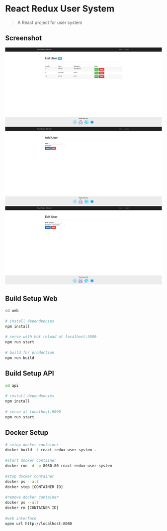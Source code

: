 # React Redux User System

> A React project for user system

## Screenshot
<p align="center">
  <img src="https://github.com/chutiphon-k/react-redux-user-system/blob/master/README-images/screenshot-listuser.png">

  <img src="https://github.com/chutiphon-k/react-redux-user-system/blob/master/README-images/screenshot-adduser.png">

  <img src="https://github.com/chutiphon-k/react-redux-user-system/blob/master/README-images/screenshot-edituser.png">
</p>

## Build Setup Web

``` bash
cd web

# install dependencies
npm install

# serve with hot reload at localhost:3000
npm run start

# build for production
npm run build
```

## Build Setup API

``` bash
cd api

# install dependencies
npm install

# serve at localhost:9090
npm run start
```

## Docker Setup

``` bash
# setup docker container
docker build -t react-redux-user-system .

#start docker container
docker run -d -p 8080:80 react-redux-user-system

#stop docker container
docker ps --all
docker stop [CONTAINER ID]

#remove docker container
docker ps --all
docker rm [CONTAINER ID]

#web interface
open url http://localhost:8080
```